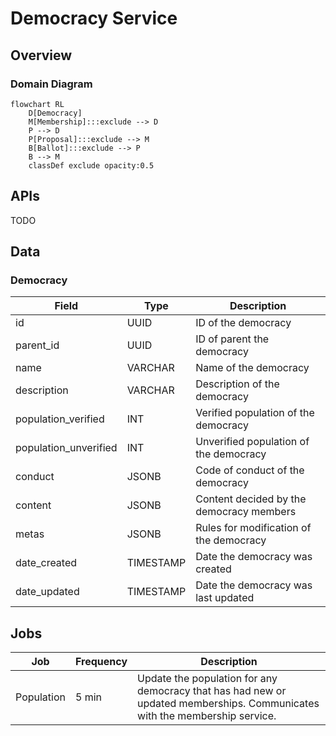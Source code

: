 # Democracy Service

## Overview

### Domain Diagram
```mermaid
flowchart RL
    D[Democracy]
    M[Membership]:::exclude --> D
    P --> D
    P[Proposal]:::exclude --> M
    B[Ballot]:::exclude --> P
    B --> M
    classDef exclude opacity:0.5
```

## APIs
TODO

## Data
### Democracy
| Field | Type | Description |
| -- | -- | -- |
| id                    | UUID      | ID of the democracy |
| parent_id             | UUID      | ID of parent the democracy |
| name                  | VARCHAR   | Name of the democracy |
| description           | VARCHAR   | Description of the democracy |
| population_verified   | INT       | Verified population of the democracy |
| population_unverified | INT       |  Unverified population of the democracy |
| conduct               | JSONB     | Code of conduct of the democracy |
| content               | JSONB     | Content decided by the democracy members |
| metas                 | JSONB     | Rules for modification of the democracy |
| date_created          | TIMESTAMP | Date the democracy was created |
| date_updated          | TIMESTAMP | Date the democracy was last updated

## Jobs
| Job | Frequency | Description |
| -- | -- | -- |
| Population | 5 min | Update the population for any democracy that has had new or updated memberships. Communicates with the membership service. |